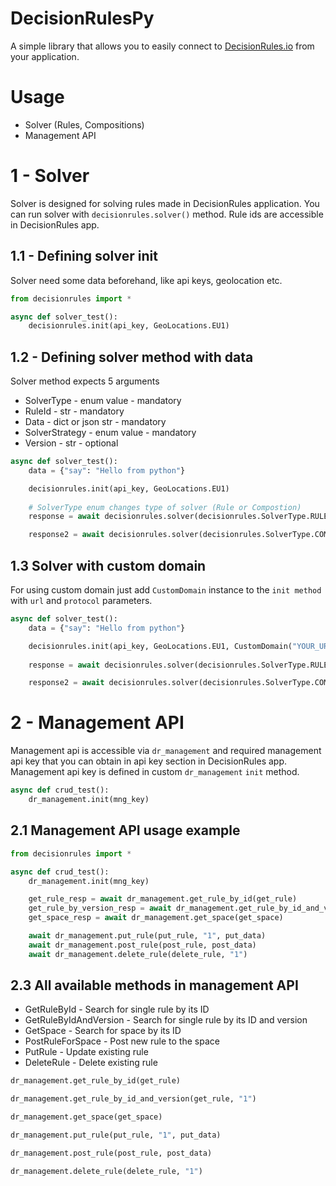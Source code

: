 # DecisionRulesPy

A simple library that allows you to easily connect to 
[DecisionRules.io](https://decisionrules.io) from your application.

# Usage

* Solver (Rules, Compositions)
* Management API

# 1 - Solver

Solver is designed for solving rules made in DecisionRules application.
You can run solver with `decisionrules.solver()` method. Rule ids are accessible in DecisionRules app.

## 1.1 - Defining solver init

Solver need some data beforehand, like api keys, geolocation etc.

```python
from decisionrules import *

async def solver_test():
    decisionrules.init(api_key, GeoLocations.EU1)
```

## 1.2 - Defining solver method with data

Solver method expects 5 arguments

* SolverType - enum value - mandatory
* RuleId - str - mandatory
* Data - dict or json str - mandatory
* SolverStrategy - enum value - mandatory
* Version - str - optional

```python
async def solver_test():
    data = {"say": "Hello from python"}

    decisionrules.init(api_key, GeoLocations.EU1)
    
    # SolverType enum changes type of solver (Rule or Compostion)
    response = await decisionrules.solver(decisionrules.SolverType.RULE, get_rule, data, SolverStrategies.STANDARD)

    response2 = await decisionrules.solver(decisionrules.SolverType.COMPOSITION, compo_rule, data, SolverStrategies.STANDARD)
```

## 1.3 Solver with custom domain

For using custom domain just add `CustomDomain` instance to the `init method` with `url` and `protocol` parameters.

```python
async def solver_test():
    data = {"say": "Hello from python"}

    decisionrules.init(api_key, GeoLocations.EU1, CustomDomain("YOUR_URL", Protocols.HTTPS))
    
    response = await decisionrules.solver(decisionrules.SolverType.RULE, get_rule, data, SolverStrategies.STANDARD)

    response2 = await decisionrules.solver(decisionrules.SolverType.COMPOSITION, compo_rule, data, SolverStrategies.STANDARD)
```

# 2 - Management API

Management api is accessible via `dr_management` and required management api key that you can obtain in api key section in DecisionRules app.
Management api key is defined in custom `dr_management` `init` method.

```python
async def crud_test():
    dr_management.init(mng_key)
```

## 2.1 Management API usage example

```python
from decisionrules import *

async def crud_test():
    dr_management.init(mng_key)

    get_rule_resp = await dr_management.get_rule_by_id(get_rule)
    get_rule_by_version_resp = await dr_management.get_rule_by_id_and_version(get_rule, "1")
    get_space_resp = await dr_management.get_space(get_space)

    await dr_management.put_rule(put_rule, "1", put_data)
    await dr_management.post_rule(post_rule, post_data)
    await dr_management.delete_rule(delete_rule, "1")

```

## 2.3 All available methods in management API

* GetRuleById - Search for single rule by its ID
* GetRuleByIdAndVersion - Search for single rule by its ID and version
* GetSpace - Search for space by its ID
* PostRuleForSpace - Post new rule to the space
* PutRule - Update existing rule
* DeleteRule - Delete existing rule

```python
dr_management.get_rule_by_id(get_rule)

dr_management.get_rule_by_id_and_version(get_rule, "1")

dr_management.get_space(get_space)

dr_management.put_rule(put_rule, "1", put_data)

dr_management.post_rule(post_rule, post_data)

dr_management.delete_rule(delete_rule, "1")
```